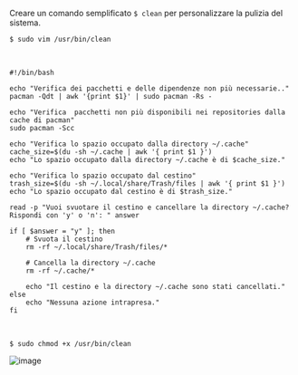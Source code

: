 Creare un comando semplificato `$ clean`  per personalizzare la pulizia del sistema.

`$ sudo vim /usr/bin/clean`

<br>

```
#!/bin/bash

echo "Verifica dei pacchetti e delle dipendenze non più necessarie.."
pacman -Qdt | awk '{print $1}' | sudo pacman -Rs - 

echo "Verifica  pacchetti non più disponibili nei repositories dalla cache di pacman"
sudo pacman -Scc 

echo "Verifica lo spazio occupato dalla directory ~/.cache"
cache_size=$(du -sh ~/.cache | awk '{ print $1 }')
echo "Lo spazio occupato dalla directory ~/.cache è di $cache_size."

echo "Verifica lo spazio occupato dal cestino"
trash_size=$(du -sh ~/.local/share/Trash/files | awk '{ print $1 }')
echo "Lo spazio occupato dal cestino è di $trash_size."

read -p "Vuoi svuotare il cestino e cancellare la directory ~/.cache? Rispondi con 'y' o 'n': " answer

if [ $answer = "y" ]; then
    # Svuota il cestino
    rm -rf ~/.local/share/Trash/files/*

    # Cancella la directory ~/.cache
    rm -rf ~/.cache/*

    echo "Il cestino e la directory ~/.cache sono stati cancellati."
else
    echo "Nessuna azione intrapresa."
fi
```
<br>

`$ sudo chmod +x /usr/bin/clean`

![image](https://github.com/ArchItalia/site/assets/117321045/335ac329-9b9c-44c7-8817-7e55cd092a3c)

